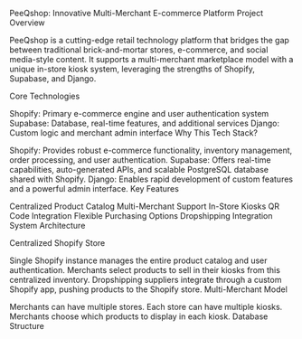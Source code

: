 PeeQshop: Innovative Multi-Merchant E-commerce Platform Project Overview

PeeQshop is a cutting-edge retail technology platform that bridges the gap between traditional brick-and-mortar stores, e-commerce, and social media-style content. It supports a multi-merchant marketplace model with a unique in-store kiosk system, leveraging the strengths of Shopify, Supabase, and Django.

Core Technologies

Shopify: Primary e-commerce engine and user authentication system
Supabase: Database, real-time features, and additional services
Django: Custom logic and merchant admin interface
Why This Tech Stack?

Shopify: Provides robust e-commerce functionality, inventory management, order processing, and user authentication.
Supabase: Offers real-time capabilities, auto-generated APIs, and scalable PostgreSQL database shared with Shopify.
Django: Enables rapid development of custom features and a powerful admin interface.
Key Features

Centralized Product Catalog
Multi-Merchant Support
In-Store Kiosks
QR Code Integration
Flexible Purchasing Options
Dropshipping Integration
System Architecture

Centralized Shopify Store

Single Shopify instance manages the entire product catalog and user authentication.
Merchants select products to sell in their kiosks from this centralized inventory.
Dropshipping suppliers integrate through a custom Shopify app, pushing products to the Shopify store.
Multi-Merchant Model

Merchants can have multiple stores.
Each store can have multiple kiosks.
Merchants choose which products to display in each kiosk.
Database Structure
